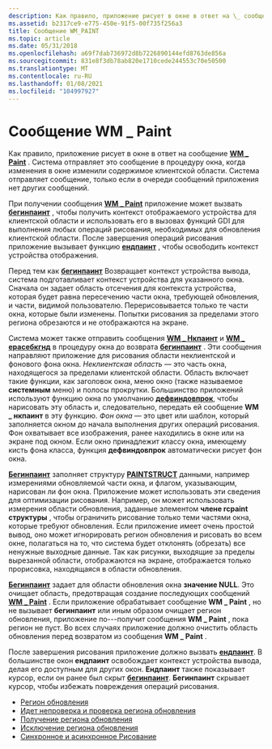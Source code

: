 ```yaml
---
description: Как правило, приложение рисует в окне в ответ на \_ сообщение WM Paint.
ms.assetid: b2317ce9-e775-450e-91f5-00f735f256a3
title: Сообщение WM_PAINT
ms.topic: article
ms.date: 05/31/2018
ms.openlocfilehash: a69f7dab736972d8b7226890144efd8763de856a
ms.sourcegitcommit: 831e8f3db78ab820e1710cede244553c70e50500
ms.translationtype: MT
ms.contentlocale: ru-RU
ms.lasthandoff: 01/08/2021
ms.locfileid: "104997927"
---
```

# <a name="the-wm_paint-message"></a>Сообщение WM \_ Paint

Как правило, приложение рисует в окне в ответ на сообщение [**WM \_ Paint**](wm-paint.md) . Система отправляет это сообщение в процедуру окна, когда изменения в окне изменили содержимое клиентской области. Система отправляет сообщение, только если в очереди сообщений приложения нет других сообщений.

При получении сообщения [**WM \_ Paint**](wm-paint.md) приложение может вызвать [**бегинпаинт**](/windows/desktop/api/Winuser/nf-winuser-beginpaint) , чтобы получить контекст отображаемого устройства для клиентской области и использовать его в вызовах функций GDI для выполнения любых операций рисования, необходимых для обновления клиентской области. После завершения операций рисования приложение вызывает функцию [**ендпаинт**](/windows/desktop/api/Winuser/nf-winuser-endpaint) , чтобы освободить контекст устройства отображения.

Перед тем как [**бегинпаинт**](/windows/desktop/api/Winuser/nf-winuser-beginpaint) Возвращает контекст устройства вывода, система подготавливает контекст устройства для указанного окна. Сначала он задает область отсечения для контекста устройства, которая будет равна пересечению части окна, требующей обновления, и части, видимой пользователю. Перерисовывается только те части окна, которые были изменены. Попытки рисования за пределами этого региона обрезаются и не отображаются на экране.

Система может также отправить сообщения [**WM \_ Нкпаинт**](wm-ncpaint.md) и [**WM \_ ерасебкгнд**](../winmsg/wm-erasebkgnd.md) в процедуру окна до возврата [**бегинпаинт**](/windows/desktop/api/Winuser/nf-winuser-beginpaint) . Эти сообщения направляют приложение для рисования области неклиентской и фонового фона окна. *Неклиентская область* — это часть окна, находящегося за пределами клиентской области. Область включает такие функции, как заголовок окна, меню окно (также называемое **системным** меню) и полосы прокрутки. Большинство приложений используют функцию окна по умолчанию [**дефвиндовпрок**](/windows/desktop/api/winuser/nf-winuser-defwindowproca), чтобы нарисовать эту область и, следовательно, передать ей сообщение **WM \_ нкпаинт** в эту функцию. *Фон окна* — это цвет или шаблон, который заполняется окном до начала выполнения других операций рисования. Фон охватывает все изображения, ранее находились в окне или на экране под окном. Если окно принадлежит классу окна, имеющему кисть фона класса, функция **дефвиндовпрок** автоматически рисует фон окна.

[**Бегинпаинт**](/windows/desktop/api/Winuser/nf-winuser-beginpaint) заполняет структуру [**PAINTSTRUCT**](/windows/win32/api/winuser/ns-winuser-paintstruct) данными, например измерениями обновляемой части окна, и флагом, указывающим, нарисован ли фон окна. Приложение может использовать эти сведения для оптимизации рисования. Например, он может использовать измерения области обновления, заданные элементом **члене rcpaint структуры** , чтобы ограничить рисование только теми частями окна, которые требуют обновления. Если приложение имеет очень простой вывод, оно может игнорировать регион обновления и рисовать во всем окне, полагаться на то, что система будет отклонять (обрезать) все ненужные выходные данные. Так как рисунки, выходящие за пределы вырезанной области, отображаются на экране, отображается только прорисовка, находящаяся в области обновления.

[**Бегинпаинт**](/windows/desktop/api/Winuser/nf-winuser-beginpaint) задает для области обновления окна **значение NULL**. Это очищает область, предотвращая создание последующих сообщений [**WM \_ Paint**](wm-paint.md) . Если приложение обрабатывает сообщение **WM \_ Paint** , но не вызывает **бегинпаинт** или иным образом очищает регион обновления, приложение по---получит сообщения **WM \_ Paint** , пока регион не пуст. Во всех случаях приложение должно очистить область обновления перед возвратом из сообщения **WM \_ Paint** .

После завершения рисования приложение должно вызвать [**ендпаинт**](/windows/desktop/api/Winuser/nf-winuser-endpaint). В большинстве окон **ендпаинт** освобождает контекст устройства вывода, делая его доступным для других окон. **Ендпаинт** также показывает курсор, если он ранее был скрыт [**бегинпаинт**](/windows/desktop/api/Winuser/nf-winuser-beginpaint). **Бегинпаинт** скрывает курсор, чтобы избежать повреждения операций рисования.

-   [Регион обновления](the-update-region.md)
-   [Идет непроверка и проверка региона обновления](invalidating-and-validating-the-update-region.md)
-   [Получение региона обновления](retrieving-the-update-region.md)
-   [Исключение региона обновления](excluding-the-update-region.md)
-   [Синхронное и асинхронное Рисование](synchronous-and-asynchronous-drawing.md)

 

 
